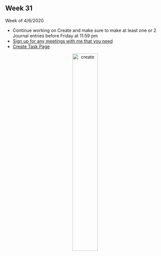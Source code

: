 <meta http-equiv="refresh" content="300"/>


## Week 31  
Week of 4/6/2020  

* Continue working on Create and make sure to make at least one or 2 Journal entries before Friday at 11:59 pm
* [Sign up for any meetings with me that you need](https://calendly.com/candib-apa/create-task)
* [Create Task Page](/ap/units/pt/create)

<div style="text-align:center">
<img src="https://assets.justinmind.com/wp-content/uploads/2019/03/ux-workflow.png" alt="create" width="40%">
</div>